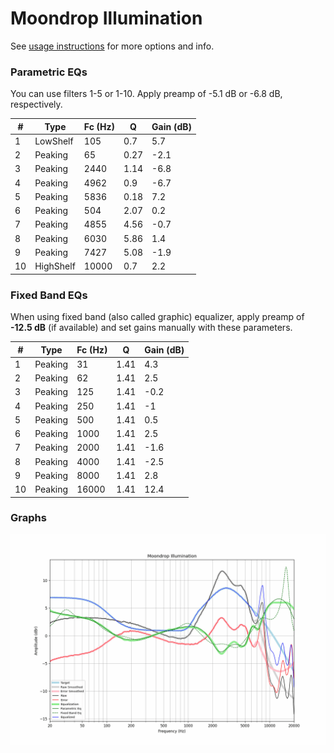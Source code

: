 # Moondrop Illumination
See [usage instructions](https://github.com/jaakkopasanen/AutoEq#usage) for more options and info.

### Parametric EQs
You can use filters 1-5 or 1-10. Apply preamp of -5.1 dB or -6.8 dB, respectively.

|   # | Type      |   Fc (Hz) |    Q |   Gain (dB) |
|-----|-----------|-----------|------|-------------|
|   1 | LowShelf  |       105 | 0.7  |         5.7 |
|   2 | Peaking   |        65 | 0.27 |        -2.1 |
|   3 | Peaking   |      2440 | 1.14 |        -6.8 |
|   4 | Peaking   |      4962 | 0.9  |        -6.7 |
|   5 | Peaking   |      5836 | 0.18 |         7.2 |
|   6 | Peaking   |       504 | 2.07 |         0.2 |
|   7 | Peaking   |      4855 | 4.56 |        -0.7 |
|   8 | Peaking   |      6030 | 5.86 |         1.4 |
|   9 | Peaking   |      7427 | 5.08 |        -1.9 |
|  10 | HighShelf |     10000 | 0.7  |         2.2 |

### Fixed Band EQs
When using fixed band (also called graphic) equalizer, apply preamp of **-12.5 dB** (if available) and set gains manually with these parameters.

|   # | Type    |   Fc (Hz) |    Q |   Gain (dB) |
|-----|---------|-----------|------|-------------|
|   1 | Peaking |        31 | 1.41 |         4.3 |
|   2 | Peaking |        62 | 1.41 |         2.5 |
|   3 | Peaking |       125 | 1.41 |        -0.2 |
|   4 | Peaking |       250 | 1.41 |        -1   |
|   5 | Peaking |       500 | 1.41 |         0.5 |
|   6 | Peaking |      1000 | 1.41 |         2.5 |
|   7 | Peaking |      2000 | 1.41 |        -1.6 |
|   8 | Peaking |      4000 | 1.41 |        -2.5 |
|   9 | Peaking |      8000 | 1.41 |         2.8 |
|  10 | Peaking |     16000 | 1.41 |        12.4 |

### Graphs
![](./Moondrop%20Illumination.png)
